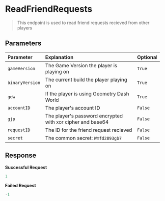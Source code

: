 # ReadFriendRequests

> This endpoint is used to read friend requests recieved from other players

## Parameters

| Parameter       | Explanation                                                | Optional |
| :-------------- | :--------------------------------------------------------- | -------- |
| `gameVersion`   | The Game Version the player is playing on                  | `True`   |
| `binaryVersion` | The current build the player playing on                    | `True`   |
| `gdw`           | If the player is using Geometry Dash World                 | `True`   |
| `accountID`     | The player's account ID                                    | `False`  |
| `gjp`           | The player's password encrypted with xor cipher and base64 | `False`  |
| `requestID`     | The ID for the friend request recieved                     | `False`  |
| `secret`        | The common secret: `Wmfd2893gb7`                           | `False`  |

## Response

<b>Successful Request</b>

```py
1
```

<b>Failed Request</b>

```py
-1
```